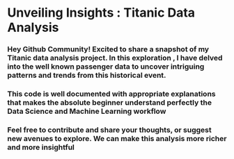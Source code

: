 <h1> Unveiling Insights : Titanic Data Analysis </h1>
<div>
<h3>Hey Github Community!  Excited to share a snapshot of my Titanic data analysis project. In this exploration , I have delved into the well known passenger data to uncover intriguing patterns and trends from this historical event. </h3>
<h3> This code is well documented with appropriate explanations that makes the absolute beginner understand perfectly the Data Science and Machine Learning workflow </h3>
</div>
<div>
<h3> Feel free to contribute and share your thoughts, or suggest new avenues to explore. We can make this analysis more richer and more insightful </h3>
</div>